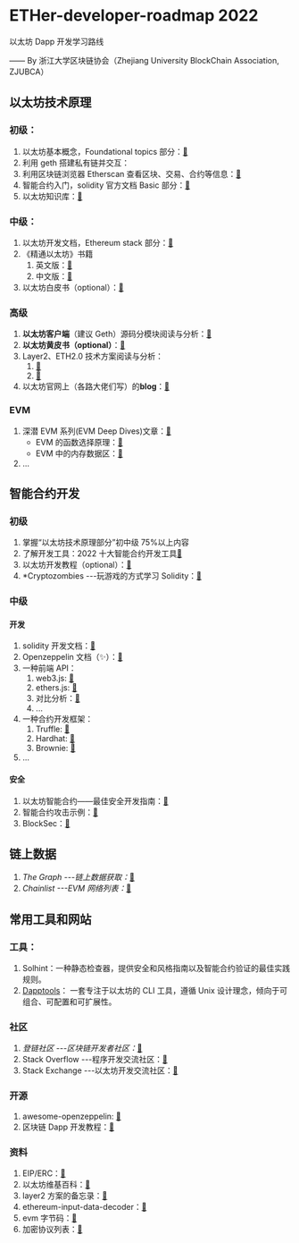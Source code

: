 # ETHer-developer-roadmap 2022

以太坊 Dapp 开发学习路线

—— By 浙江大学区块链协会（Zhejiang University BlockChain Association, ZJUBCA）

## 以太坊技术原理

### 初级：

1. 以太坊基本概念，Foundational topics 部分：[🔗](https://ethereum.org/en/developers/docs/)
2. 利用 geth 搭建私有链并交互：
3. 利用区块链浏览器 Etherscan 查看区块、交易、合约等信息：[🔗](http://etherscan.io/)
4. 智能合约入门，solidity 官方文档 Basic 部分：[🔗](https://docs.soliditylang.org/en/latest/introduction-to-smart-contracts.html)
5. 以太坊知识库：[🔗](https://learnblockchain.cn/eth/)

### 中级：

1. 以太坊开发文档，Ethereum stack 部分：[🔗](https://ethereum.org/en/developers/docs/)
2. 《精通以太坊》书籍
    1. 英文版：[🔗](https://github.com/ethereumbook/ethereumbook)
    2. 中文版：[🔗](https://github.com/inoutcode/ethereum_book)
3. 以太坊白皮书（optional）：[🔗](https://ethereum.org/en/whitepaper/)

### 高级

1. **以太坊客户端**（建议 Geth）源码分模块阅读与分析：[🔗](https://geth.ethereum.org)
2. **以太坊黄皮书（optional）**：[🔗](https://files.gitter.im/ethereum/yellowpaper/VIyt/Paper.pdf)
3. Layer2、ETH2.0 技术方案阅读与分析：
    1. [🔗](https://ethereum.org/en/developers/docs/scaling/)
    2. [🔗](https://ethereum.org/en/developers/docs/scaling/layer-2-rollups/)
4. 以太坊官网上（各路大佬们写）的**blog**：[🔗](https://blog.ethereum.org/archive/)

### EVM

1. 深潜 EVM 系列(EVM Deep Dives)文章：[🔗](https://substack.com/profile/80455042-noxx)
    - EVM 的函数选择原理：[🔗](https://learnblockchain.cn/article/3647)
    - EVM 中的内存数据区：[🔗](https://learnblockchain.cn/article/3684)
2. ...

## 智能合约开发

### 初级

1. 掌握“以太坊技术原理部分”初中级 75%以上内容
2. 了解开发工具：2022 十大智能合约开发工具[🔗](https://learnblockchain.cn/article/3434)
3. 以太坊开发教程（optional）：[🔗](https://ethereum-blockchain-developer.com/000-learn-ethereum/)
4. \*Cryptozombies ---玩游戏的方式学习 Solidity：[🔗](https://cryptozombies.io)

### 中级

#### 开发

1. solidity 开发文档：[🔗](https://docs.soliditylang.org/en/latest/)
2. Openzeppelin 文档（✨）：[🔗](https://docs.openzeppelin.com/contracts/4.x/)
3. 一种前端 API：
    1. web3.js: [🔗](https://web3js.readthedocs.io/en/v1.7.1/)
    2. ethers.js: [🔗](https://docs.ethers.io/v5/)
    3. 对比分析：[🔗](https://blog.infura.io/ethereum-javascript-libraries-web3-js-vs-ethers-js-part-i/)
    4. ...
4. 一种合约开发框架：
    1. Truffle: [🔗](https://trufflesuite.com/)
    2. Hardhat: [🔗](https://hardhat.org/)
    3. Brownie: [🔗](https://eth-brownie.readthedocs.io/en/stable/)
5. ...

#### 安全

1. 以太坊智能合约——最佳安全开发指南：[🔗](https://consensys.github.io/smart-contract-best-practices/)
2. 智能合约攻击示例：[🔗](https://github.com/kadenzipfel/smart-contract-attack-vectors)
3. BlockSec：[🔗](https://www.blocksecteam.com/)

## 链上数据

1. _The Graph ---链上数据获取：_[🔗](https://thegraph.com)
2. _Chainlist ---EVM 网络列表：_[🔗](https://chainlist.org/)

## 常用工具和网站

### 工具：

1. Solhint：一种静态检查器，提供安全和风格指南以及智能合约验证的最佳实践规则。
2. [Dapptools](https://dapp.tools/)： 一套专注于以太坊的 CLI 工具，遵循 Unix 设计理念，倾向于可组合、可配置和可扩展性。

### 社区

1. _登链社区 ---区块链开发者社区：_[🔗](https://learnblockchain.cn)
2. Stack Overflow ---程序开发交流社区：[🔗](https://stackoverflow.com)
3. Stack Exchange ---以太坊开发交流社区：[🔗](https://ethereum.stackexchange.com/)

### 开源

1. awesome-openzeppelin: [🔗](https://github.com/OpenZeppelin/awesome-openzeppelin)
2. 区块链 Dapp 开发教程：[🔗](https://github.com/Dapp-Learning-DAO/Dapp-Learning)

### 资料

1. EIP/ERC：[🔗](https://dev.ethereum.cn/eips-1/)
2. 以太坊维基百科：[🔗](https://eth.wiki/)
3. layer2 方案的备忘录：[🔗](https://mirror.xyz/ethmaxitard.eth/iyCAlOexgQKOvoSAAk4utYGEdnESOKb5HstM2_LaqL4)
4. ethereum-input-data-decoder：[🔗](https://lab.miguelmota.com/ethereum-input-data-decoder/example/)
5. evm 字节码：[🔗](https://www.evm.codes/)
6. 加密协议列表：[🔗](https://github.com/bryanhpchiang/protocol-reading-list)
